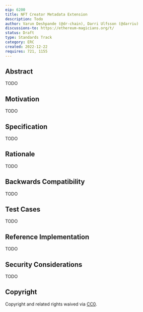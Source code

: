 ```yaml
---
eip: 6200
title: NFT Creator Metadata Extension 
description: Todo
author: Varun Deshpande (@dr-chain), Darri Ulfsson (@darriu)
discussions-to: https://ethereum-magicians.org/t/
status: Draft
type: Standards Track
category: ERC
created: 2022-12-22
requires: 721, 1155
---
```


## Abstract

TODO

## Motivation

TODO


## Specification

TODO

## Rationale

TODO

## Backwards Compatibility

TODO

## Test Cases

TODO

## Reference Implementation

TODO

## Security Considerations

TODO

## Copyright

Copyright and related rights waived via [CC0](../LICENSE.md).
